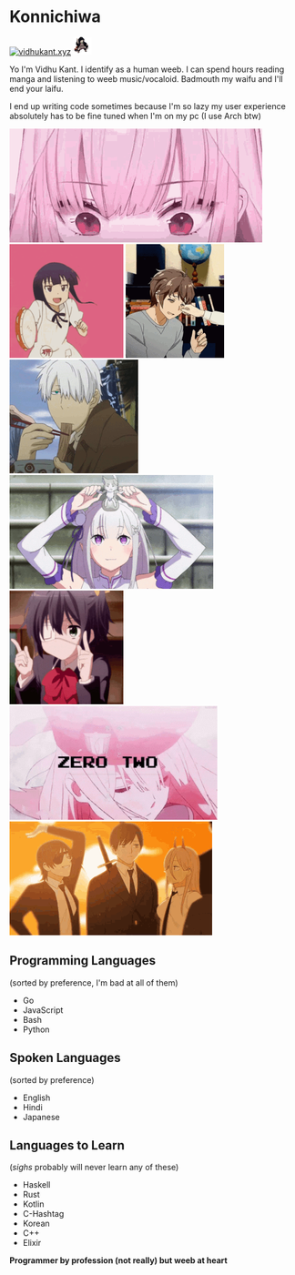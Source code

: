 # Konnichiwa

[![vidhukant.xyz](https://vidhukant.xyz/images/vidhukant.xyz.gif)](https://vidhukant.xyz)
![Dank Nezuko](dank-nezuko.gif)

Yo I'm Vidhu Kant. I identify as a human weeb. I can spend hours reading manga and listening to weeb music/vocaloid.
Badmouth my waifu and I'll end your laifu.

I end up writing code sometimes because I'm so lazy my user experience absolutely has to be fine tuned when I'm on my pc (I use Arch btw)

![Mori Calliope](mori-calliope.gif)
![Tambourine](tambourine.gif)
![Azusagawa Sakuta](azusagawa-cheek.gif)
![Ginko](mushishi-ginko.gif)
![Emilia](emilia.gif)
![Takanashi Rikka](rikka.gif)
![Zero Two](zero-two.gif)
![Chainsaw Man](chainsawman.gif)

## Programming Languages

(sorted by preference, I'm bad at all of them)

- Go
- JavaScript
- Bash
- Python

## Spoken Languages

(sorted by preference)

- English
- Hindi
- Japanese

## Languages to Learn

(*sighs* probably will never learn any of these)

- Haskell
- Rust
- Kotlin
- C-Hashtag
- Korean
- C++
- Elixir


**Programmer by profession (not really) but weeb at heart**
